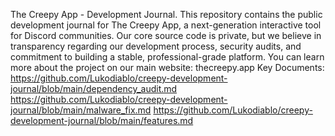 The Creepy App - Development Journal.
This repository contains the public development journal for The Creepy App, a next-generation interactive tool for Discord communities.
Our core source code is private, but we believe in transparency regarding our development process, security audits, and commitment to building a stable, professional-grade platform.
You can learn more about the project on our main website: thecreepy.app
Key Documents:
https://github.com/Lukodiablo/creepy-development-journal/blob/main/dependency_audit.md
https://github.com/Lukodiablo/creepy-development-journal/blob/main/malware_fix.md
https://github.com/Lukodiablo/creepy-development-journal/blob/main/features.md
